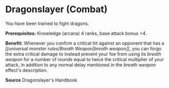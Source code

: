 ﻿---
cssclass: [feats]

---
# Dragonslayer (Combat)

You have been trained to fight dragons.

**Prerequisites:** Knowledge (arcana) 4 ranks, base attack bonus +4.

**Benefit:** Whenever you confirm a critical hit against an opponent that has a _[[universal monster rules/Breath Weapon|breath weapon]]_, you can forgo the extra critical damage to instead prevent your foe from using its _breath weapon_ for a number of rounds equal to twice the critical multiplier of your attack, in addition to any normal delay mentioned in the _breath weapon_ effect's description.

**Source** Dragonslayer's Handbook